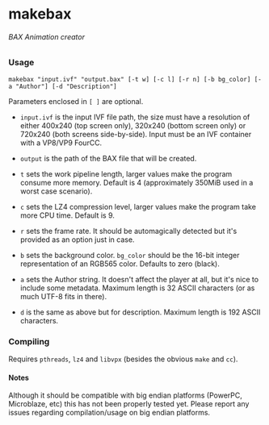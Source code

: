 # makebax

###### BAX Animation creator

### Usage

`makebax "input.ivf" "output.bax" [-t w] [-c l] [-r n] [-b bg_color] [-a "Author"] [-d "Description"]`

Parameters enclosed in `[ ]` are optional.

 - `input.ivf` is the input IVF file path, the size must have a resolution of either 400x240 (top screen only), 320x240 (bottom screen only) or 720x240 (both screens side-by-side). Input must be an IVF container with a VP8/VP9 FourCC.

 - `output` is the path of the BAX file that will be created.

 - `t` sets the work pipeline length, larger values make the program consume more memory. Default is 4 (approximately 350MiB used in a worst case scenario).

 - `c` sets the LZ4 compression level, larger values make the program take more CPU time. Default is 9.

 - `r` sets the frame rate. It should be automagically detected but it's provided as an option just in case.

 - `b` sets the background color. `bg_color` should be the 16-bit integer representation of an RGB565 color. Defaults to zero (black).

 - `a` sets the Author string. It doesn't affect the player at all, but it's nice to include some metadata. Maximum length is 32 ASCII characters (or as much UTF-8 fits in there).

 - `d` is the same as above but for description. Maximum length is 192 ASCII characters.


### Compiling

Requires `pthreads`, `lz4` and `libvpx` (besides the obvious `make` and `cc`).


#### Notes

Although it should be compatible with big endian platforms (PowerPC, Microblaze, etc) this has not been properly tested yet. Please report any issues regarding compilation/usage on big endian platforms.
